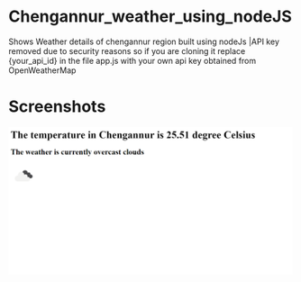 # Chengannur_weather_using_nodeJS
 Shows Weather details of chengannur region built using nodeJs |API key removed due to security reasons so if you are cloning it replace {your_api_id} in the file app.js with your own api key obtained from OpenWeatherMap
 
 # Screenshots
![Screenshot](/screenshot.png?raw=true"Screenshot")
 
